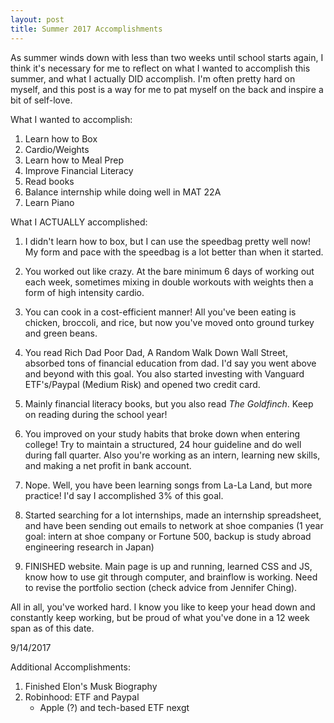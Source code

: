 ```yaml
---
layout: post
title: Summer 2017 Accomplishments 
---
```


As summer winds down with less than two weeks until school starts again, I think it's necessary for me to reflect on what I wanted to accomplish this summer, and what I actually DID accomplish. I'm often pretty hard on myself, and this post is a way for me to pat myself on the back and inspire a bit of self-love. 

What I wanted to accomplish: 
1) Learn how to Box 
2) Cardio/Weights
3) Learn how to Meal Prep
4) Improve Financial Literacy
5) Read books
6) Balance internship while doing well in MAT 22A 
7) Learn Piano

What I ACTUALLY accomplished: 

1) I didn't learn how to box, but I can use the speedbag pretty well now! My form and pace with the speedbag is a lot better than when it started.

2) You worked out like crazy. At the bare minimum 6 days of working out each week, sometimes mixing in double workouts with weights then a form of high intensity cardio.

3) You can cook in a cost-efficient manner! All you've been eating is chicken, broccoli, and rice, but now you've moved onto ground turkey and green beans. 

4) You read Rich Dad Poor Dad, A Random Walk Down Wall Street, absorbed tons of financial education from dad. I'd say you went above and beyond with this goal. You also started investing with Vanguard ETF's/Paypal (Medium Risk) and opened two credit card.

5) Mainly financial literacy books, but you also read *The Goldfinch*. Keep on reading during the school year! 

6) You improved on your study habits that broke down when entering college! Try to maintain a structured, 24 hour guideline and do well during fall quarter. Also you're working as an intern, learning new skills, and making a net profit in bank account.

7) Nope. Well, you have been learning songs from La-La Land, but more practice! I'd say I accomplished 3% of this goal.

8) Started searching for a lot internships, made an internship spreadsheet, and have been sending out emails to network at shoe companies (1 year goal: intern at shoe company or Fortune 500, backup is study abroad engineering research in Japan) 

9) FINISHED website. Main page is up and running, learned CSS and JS, know how to use git through computer, and brainflow is working. Need to revise the portfolio section (check advice from Jennifer Ching).

All in all, you've worked hard. I know you like to keep your head down and constantly keep working, but be proud of what you've done in a 12 week span as of this date. 

9/14/2017

Additional Accomplishments: 
1. Finished Elon's Musk Biography 
2. Robinhood: ETF and Paypal 	
	- Apple (?) and tech-based ETF nexgt 

